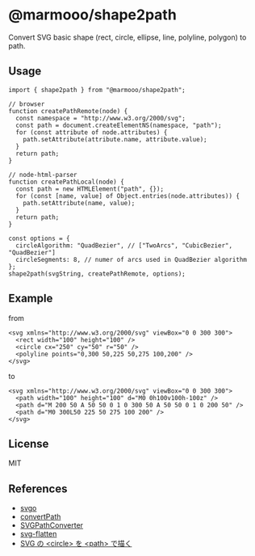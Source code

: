 # @marmooo/shape2path

Convert SVG basic shape (rect, circle, ellipse, line, polyline, polygon) to
path.

## Usage

```
import { shape2path } from "@marmooo/shape2path";

// browser
function createPathRemote(node) {
  const namespace = "http://www.w3.org/2000/svg";
  const path = document.createElementNS(namespace, "path");
  for (const attribute of node.attributes) {
    path.setAttribute(attribute.name, attribute.value);
  }
  return path;
}

// node-html-parser
function createPathLocal(node) {
  const path = new HTMLElement("path", {});
  for (const [name, value] of Object.entries(node.attributes)) {
    path.setAttribute(name, value);
  }
  return path;
}

const options = {
  circleAlgorithm: "QuadBezier", // ["TwoArcs", "CubicBezier", "QuadBezier"]
  circleSegments: 8, // numer of arcs used in QuadBezier algorithm
};
shape2path(svgString, createPathRemote, options);
```

## Example

from

```
<svg xmlns="http://www.w3.org/2000/svg" viewBox="0 0 300 300">
  <rect width="100" height="100" />
  <circle cx="250" cy="50" r="50" />
  <polyline points="0,300 50,225 50,275 100,200" />
</svg>
```

to

```
<svg xmlns="http://www.w3.org/2000/svg" viewBox="0 0 300 300">
  <path width="100" height="100" d="M0 0h100v100h-100z" />
  <path d="M 200 50 A 50 50 0 1 0 300 50 A 50 50 0 1 0 200 50" />
  <path d="M0 300L50 225 50 275 100 200" />
</svg>
```

## License

MIT

## References

- [svgo](https://github.com/svg/svgo)
- [convertPath](https://github.com/convertSvg/convertPath)
- [SVGPathConverter](https://github.com/Waest/SVGPathConverter)
- [svg-flatten](https://github.com/stadline/svg-flatten)
- [SVG の \<circle\> を \<path\> で描く](https://tyru.github.io/svg-circle-misc-algorithm/)
